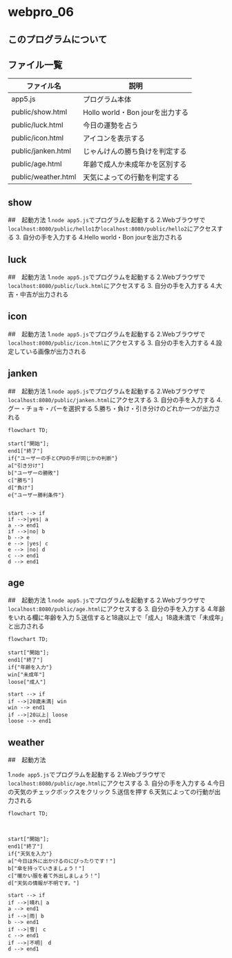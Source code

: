 # webpro_06

## このプログラムについて

## ファイル一覧
ファイル名 | 説明
-|-
app5.js | プログラム本体
public/show.html| Hollo world・Bon jourを出力する
public/luck.html| 今日の運勢を占う
public/icon.html| アイコンを表示する
public/janken.html| じゃんけんの勝ち負けを判定する
public/age.html | 年齢で成人か未成年かを区別する
public/weather.html | 天気によっての行動を判定する

## show
##　起動方法
1.```node app5.js```でプログラムを起動する
2.Webブラウザで```localhost:8080/public/hello1```か```localhost:8080/public/hello2```にアクセスする
3. 自分の手を入力する
4.Hello world・Bon jourを出力される
## luck
##　起動方法
1.```node app5.js```でプログラムを起動する
2.Webブラウザで```localhost:8080/public/luck.html```にアクセスする
3. 自分の手を入力する
4.大吉・中吉が出力される



## icon
##　起動方法
1.```node app5.js```でプログラムを起動する
2.Webブラウザで```localhost:8080/public/icon.html```にアクセスする
3. 自分の手を入力する
4.設定している画像が出力される




## janken
##　起動方法
1.```node app5.js```でプログラムを起動する
2.Webブラウザで```localhost:8080/public/janken.html```にアクセスする
3. 自分の手を入力する
4.グー・チョキ・パーを選択する
5.勝ち・負け・引き分けのどれか一つが出力される



```mermaid
flowchart TD;

start["開始"];
end1["終了"]
if{"ユーザーの手とCPUの手が同じかの判断"}
a["引き分け"]
b["ユーザーの勝敗"]
c["勝ち"]
d["負け"]
e{"ユーザー勝利条件"}


start --> if
if -->|yes| a
a --> end1
if -->|no| b
b --> e
e --> |yes| c
e --> |no| d
c --> end1
d --> end1

```
## age
##　起動方法
1.```node app5.js```でプログラムを起動する
2.Webブラウザで```localhost:8080/public/age.html```にアクセスする
3. 自分の手を入力する
4.年齢をいれる欄に年齢を入力
5.送信すると18歳以上で「成人」18歳未満で「未成年」と出力される








```mermaid
flowchart TD;

start["開始"];
end1["終了"]
if{"年齢を入力"}
win["未成年"]
loose["成人"]

start --> if
if -->|20歳未満| win
win --> end1
if -->|20以上| loose
loose --> end1
```

## weather
##　起動方法

1.```node app5.js```でプログラムを起動する
2.Webブラウザで```localhost:8080/public/age.html```にアクセスする
3. 自分の手を入力する
4.今日の天気のチェックボックスをクリック
5.送信を押す
6.天気によっての行動が出力される





```mermaid
flowchart TD;



start["開始"];
end1["終了"]
if{"天気を入力"}
a["今日は外に出かけるのにぴったりです！"]
b["傘を持っていきましょう！"]
c["暖かい服を着て外出しましょう！"]
d["天気の情報が不明です。"]

start --> if
if -->|晴れ| a
a --> end1
if -->|雨| b
b --> end1
if -->|雪|　c
c --> end1
if -->|不明|　d
d --> end1
```
